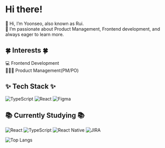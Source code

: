 # Hi there! 
👋 Hi, I’m Yoonseo, also known as Rui. <br>
🧭 I’m passionate about Product Management, Frontend development, and always eager to learn more.  <br>

## 🍀 Interests 🍀
💻 Frontend Development <br>
🧑‍🤝‍🧑 Product Management(PM/PO) <br>

## ✨ Tech Stack ✨
![TypeScript](https://img.shields.io/badge/TypeScript-3178C6?style=for-the-badge&logo=typescript&logoColor=white)
![React](https://img.shields.io/badge/React-61DAFB?style=for-the-badge&logo=react&logoColor=black)
![Figma](https://img.shields.io/badge/Figma-F24E1E?style=for-the-badge&logo=figma&logoColor=white)


## 📚 Currently Studying 📚
![React](https://img.shields.io/badge/React-61DAFB?style=for-the-badge&logo=react&logoColor=black)
![TypeScript](https://img.shields.io/badge/TypeScript-3178C6?style=for-the-badge&logo=typescript&logoColor=white)
![React Native](https://img.shields.io/badge/React%20Native-61DAFB?style=for-the-badge&logo=react&logoColor=black)
![JIRA](https://img.shields.io/badge/JIRA-0052CC?style=for-the-badge&logo=jira&logoColor=white)


![Top Langs](https://github-readme-stats.vercel.app/api/top-langs/?username=ruiiary&layout=compact)
<!-- ruiiary/ruiiary is a ✨ special ✨ repository because its `README.md` (this file) appears on your GitHub profile.
You can click the Preview link to take a look at your changes.
--->
